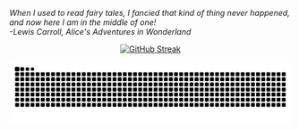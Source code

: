 <p><i>When I used to read fairy tales, I fancied that kind of thing never happened, and now here I am in the middle of one!
<br>-Lewis Carroll, Alice's Adventures in Wonderland</i></p>

<p align="center">
<a href="https://git.io/streak-stats">
    <img src="https://github-readme-streak-stats-gold-nine.vercel.app/?user=Snoopyrawr&theme=shadow-red" alt="GitHub Streak" />
  </a>
</p>

<picture>
  <img alt="github-snake" src="https://github.com/Snoopyrawr/Snoopyrawr/blob/main/github-user-contribution.svg" />
</picture>

